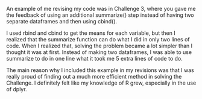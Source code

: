 An example of me revising my code was in Challenge 3, where you gave me the feedback of using an additional summarize() step instead of having two separate dataframes and then using cbind(). 

I used rbind and cbind to get the means for each variable, but then I realized that the summarize function can do what I did in only two lines of code. When I realized that, solving the problem became a lot simpler than I thought it was at first. Instead of making two dataframes, I was able to use summarize to do in one line what it took me 5 extra lines of code to do. 

The main reason why I included this example in my revisions was that I was really proud of finding out a much more efficient method in solving the Challenge. I definitely felt like my knowledge of R grew, especially in the use of dplyr.

